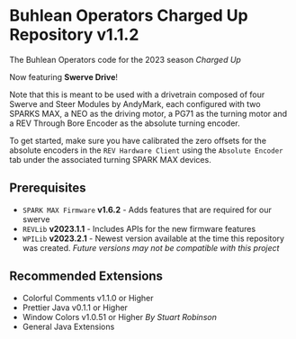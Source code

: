 # Buhlean Operators Charged Up Repository v1.1.2

The Buhlean Operators code for the 2023 season *Charged Up*

Now featuring **Swerve Drive**!

Note that this is meant to be used with a drivetrain composed of four Swerve and Steer Modules by AndyMark, each configured with two SPARKS MAX, a NEO as the driving motor, a PG71 as the turning motor and a REV Through Bore Encoder as the absolute turning encoder.

To get started, make sure you have calibrated the zero offsets for the absolute encoders in the `REV Hardware Client` using the `Absolute Encoder` tab under the associated turning SPARK MAX devices.

## Prerequisites
* `SPARK MAX Firmware` **v1.6.2** - Adds features that are required for our swerve
* `REVLib` **v2023.1.1** - Includes APIs for the new firmware features
* `WPILib` **v2023.2.1** - Newest version available at the time this repository was created. *Future versions may not be compatible with this project*

## Recommended Extensions
* Colorful Comments v1.1.0 or Higher
* Prettier Java v0.1.1 or Higher
* Window Colors v1.0.51 or Higher *By Stuart Robinson*
* General Java Extensions